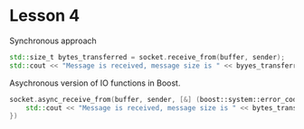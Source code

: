 # Lesson 4

Synchronous approach
~~~c++
std::size_t bytes_transferred = socket.receive_from(buffer, sender);
std::cout << "Message is received, message size is " << byyes_transferred;
~~~

Asychronous version of IO functions in Boost. 
~~~c++
socket.async_receive_from(buffer, sender, [&] (boost::system::error_code error, std::size_t bytes_transferred) {
    std::cout << "Message is received, message size is " << bytes_transferred;
})
~~~
